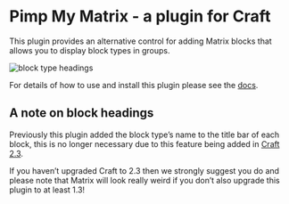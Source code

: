 # Pimp My Matrix - a plugin for Craft

This plugin provides an alternative control for adding Matrix blocks that allows you to display block types in groups.

![block type headings](http://s3-eu-west-1.amazonaws.com/supercoolplugins/Pimp-My-Matrix/groups-ui.jpg)

For details of how to use and install this plugin please see the [docs](http://plugins.supercooldesign.co.uk/plugin/pimp-my-matrix/docs).

## A note on block headings

Previously this plugin added the block type’s name to the title bar of each block, this is no longer necessary due to this feature being added in [Craft 2.3](http://buildwithcraft.com/updates#build2615).

If you haven’t upgraded Craft to 2.3 then we strongly suggest you do and please note that Matrix will look really weird if you don’t also upgrade this plugin to at least 1.3!
